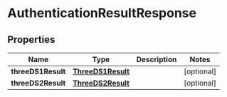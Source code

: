 
# AuthenticationResultResponse

## Properties
Name | Type | Description | Notes
------------ | ------------- | ------------- | -------------
**threeDS1Result** | [**ThreeDS1Result**](ThreeDS1Result.md) |  |  [optional]
**threeDS2Result** | [**ThreeDS2Result**](ThreeDS2Result.md) |  |  [optional]



